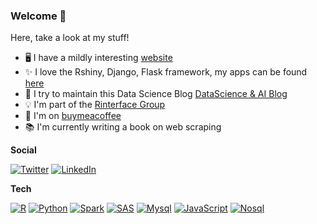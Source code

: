### Welcome 👋

Here, take a look at my stuff!



- 🖥️ I have a mildly interesting [website](https://armelsoubeiga.github.io/)
- ✨ I love the Rshiny, Django, Flask framework, my apps can be found [here](https://armelsoubeiga.github.io/work.html)
- 📰 I try to maintain this Data Science Blog [DataScience & AI Blog](https://armelsoubeiga.pythonanywhere.com/)
- 💡 I'm part of the [Rinterface Group](https://github.com/Rinterface/)
- 💖 I'm on [buymeacoffee](https://www.buymeacoffee.com/armelsoubeiga)
- 📚 I'm currently writing a book on web scraping

__Social__

[![Twitter](https://img.shields.io/twitter/url?color=%231DA1F2&label=follow&logo=twitter&logoColor=%231DA1F2&style=flat-square&url=https://twitter.com/ArmelSoubeiga)](https://twitter.com/ArmelSoubeiga)
[![LinkedIn](https://img.shields.io/twitter/url?color=%230072b1&label=connect&logo=linkedin&logoColor=%230072b1&style=flat-square&url=https://www.linkedin.com/in/armel-soubeiga/)](https://www.linkedin.com/in/armel-soubeiga/)

__Tech__

[![R](https://img.shields.io/badge/-programming-black?style=flat-square&logo=r&link=https://github.com/armelsoubeiga)](https://github.com/armelsoubeiga)
[![Python](https://img.shields.io/badge/-programming-black?style=flat-square&logo=python&link=https://github.com/armelsoubeiga)](https://github.com/armelsoubeiga)
[![Spark](https://img.shields.io/badge/Spark-BigData%20Programming-yellow)](https://github.com/armelsoubeiga)
[![SAS](https://img.shields.io/badge/SAS-programming-brightgreen)](https://github.com/armelsoubeiga)
[![Mysql](https://img.shields.io/badge/Mysql-BDD%20Programming-yellowgreen)](https://github.com/armelsoubeiga)
[![JavaScript](https://img.shields.io/badge/-JavaScript-black?style=flat-square&logo=javascript&link=https://github.com/armelsoubeiga)](https://github.com/armelsoubeiga)
[![Nosql](https://img.shields.io/badge/Nosql-BDD%20Programming-blue)](https://github.com/armelsoubeiga)

